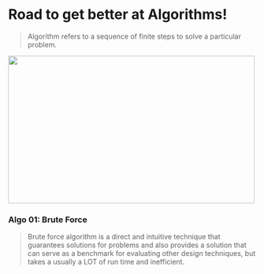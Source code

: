   <h1>Road to get better at Algorithms!</h1>
</div>

> Algorithm refers to a sequence of finite steps to solve a particular problem.
<img src="https://user-images.githubusercontent.com/104838272/184117091-885f4027-7199-43a0-8182-e08769b4e5a0.jpg" width="500" height="300">


### Algo 01: Brute Force
> Brute force algorithm is a direct and intuitive technique that guarantees solutions for problems and also provides a solution that can serve as a benchmark for evaluating other design techniques, but takes a usually a LOT of run time and inefficient. 
